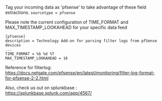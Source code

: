 Tag your incoming data as 'pfsense' to take advantage of these field extractions. 
```sourcetype = pfsense```

Please note the current configuration of TIME_FORMAT and MAX_TIMESTAMP_LOOKAHEAD for your specific data feed
```
[pfsense]   
description = Technology Add-on for parsing filter logs from pfSense devices   
... 
TIME_FORMAT = %b %d %T   
MAX_TIMESTAMP_LOOKAHEAD = 16
```

Reference for filterlog: https://docs.netgate.com/pfsense/en/latest/monitoring/filter-log-format-for-pfsense-2-2.html

Also, check us out on splunkbase : https://splunkbase.splunk.com/app/4567/
